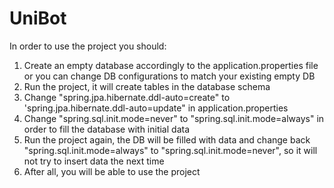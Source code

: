 # UniBot
In order to use the project you should:

1. Create an empty database accordingly to the application.properties file or you can change DB configurations to match your existing empty DB
2. Run the project, it will create tables in the database schema
3. Change "spring.jpa.hibernate.ddl-auto=create" to 'spring.jpa.hibernate.ddl-auto=update" in application.properties
4. Change "spring.sql.init.mode=never" to "spring.sql.init.mode=always" in order to fill the database with initial data
5. Run the project again, the DB will be filled with data and change back "spring.sql.init.mode=always" to "spring.sql.init.mode=never", so it will not try to insert data the next time 
6. After all, you will be able to use the project
